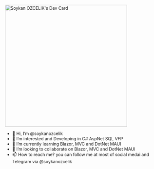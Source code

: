 <a href="https://app.daily.dev/soykanozcelik"><img src="https://api.daily.dev/devcards/57f6421fe98e4e659c8dc41d6383b376.png?r=y7w" width="400" alt="Soykan OZCELIK's Dev Card"/></a>
- 👋 Hi, I’m @soykanozcelik
- 👀 I’m interested and Developing in C# AspNet SQL VFP
- 🌱 I’m currently learning Blazor, MVC and DotNet MAUI
- 💞️ I’m looking to collaborate on Blazor, MVC and DotNet MAUI
- 📫 How to reach me? you can follow me at most of social medai and Telegram via @soykanozcelik

<!---
soykanozcelik/soykanozcelik is a ✨ special ✨ repository because its `README.md` (this file) appears on your GitHub profile.
You can click the Preview link to take a look at your changes.
--->
